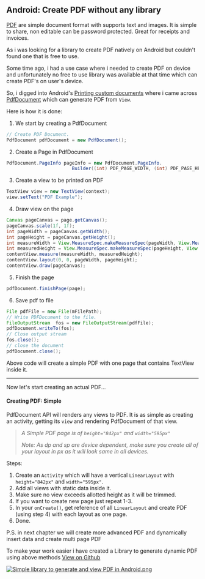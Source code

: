 ## Android: Create PDF without any library

[PDF](https://en.wikipedia.org/wiki/PDF) are simple document format with supports text and images. It is simple to share, non editable can be password protected. Great for receipts and invoices.

As i was looking for a library to create PDF natively on Android but couldn't found one that is free to use.

Some time ago, i had a use case where i needed to create PDF on device and unfortunately no free to use library was available at that time which can create PDF's on user's device.

So, i digged into Android's  [Printing custom documents](https://developer.android.com/training/printing/custom-docs.html) where i came across  [PdfDocument](https://developer.android.com/reference/android/graphics/pdf/PdfDocument) which can generate PDF from `View`.

Here is how it is done:

1. We start by creating a PdfDocument
```java
// Create PDF Document.
PdfDocument pdfDocument = new PdfDocument();
```

2. Create a Page in PdfDocument
```java
PdfDocument.PageInfo pageInfo = new PdfDocument.PageInfo.
                        Builder((int) PDF_PAGE_WIDTH, (int) PDF_PAGE_HEIGHT, i + 1).create();
```

3. Create a view to be printed on PDF
```java
TextView view = new TextView(context);
view.setText("PDF Example");
```

4. Draw view on the page
```java
Canvas pageCanvas = page.getCanvas();
pageCanvas.scale(1f, 1f);
int pageWidth = pageCanvas.getWidth();
int pageHeight = pageCanvas.getHeight();
int measureWidth = View.MeasureSpec.makeMeasureSpec(pageWidth, View.MeasureSpec.EXACTLY);
int measuredHeight = View.MeasureSpec.makeMeasureSpec(pageHeight, View.MeasureSpec.EXACTLY);
contentView.measure(measureWidth, measuredHeight);
contentView.layout(0, 0, pageWidth, pageHeight);
contentView.draw(pageCanvas);
```

5. Finish the page
```java
pdfDocument.finishPage(page);
```

6. Save pdf to file
```java
File pdfFile = new File(mFilePath);
// Write PDFDocument to the file.
FileOutputStream  fos = new FileOutputStream(pdfFile);
pdfDocument.writeTo(fos);
// Close output stream
fos.close();
// close the document
pdfDocument.close();
``` 

Above code will create a simple PDF with one page that contains TextView inside it.

***
Now let's start creating an actual PDF...
#### Creating PDF: Simple

PdfDocument API will renders any views to PDF. It is as simple as creating an activity, getting its `view` and rendering PdfDocument of that view.

> *A Simple PDF page is of `height="842px"` and `width="595px"`*
>
> *Note: As dp and sp are device dependent, make sure you create all of your layout in px as it will look same in all devices.*

Steps:
1. Create an `Activity` which will have a vertical `LinearLayout` with `height="842px"` and `width="595px"`.
2. Add all views with static data inside it.
3. Make sure no view exceeds allotted height as it will be trimmed.
4. If you want to create new page just repeat 1-3.
5. In your `onCreate()`, get reference of all `LinearLayout` and create PDF (using step 4) with each layout as one page.
6. Done.

P.S. in next chapter we will create more advanced PDF and dynamically insert data and create multi page PDF

To make your work easier i have created a Library to generate dynamic PDF using above methods [View on Github](https://github.com/tejpratap46/PDFCreatorAndroid)

 [![Simple library to generate and view PDF in Android.png](https://cdn.hashnode.com/res/hashnode/image/upload/v1587719632043/mXw6_IETk.png)](https://github.com/tejpratap46/PDFCreatorAndroid) 
